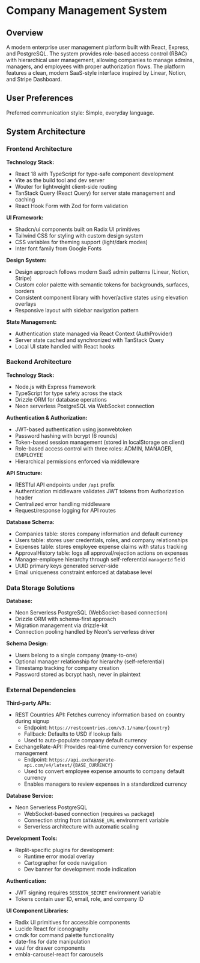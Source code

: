 # Company Management System

## Overview

A modern enterprise user management platform built with React, Express, and PostgreSQL. The system provides role-based access control (RBAC) with hierarchical user management, allowing companies to manage admins, managers, and employees with proper authorization flows. The platform features a clean, modern SaaS-style interface inspired by Linear, Notion, and Stripe Dashboard.

## User Preferences

Preferred communication style: Simple, everyday language.

## System Architecture

### Frontend Architecture

**Technology Stack:**
- React 18 with TypeScript for type-safe component development
- Vite as the build tool and dev server
- Wouter for lightweight client-side routing
- TanStack Query (React Query) for server state management and caching
- React Hook Form with Zod for form validation

**UI Framework:**
- Shadcn/ui components built on Radix UI primitives
- Tailwind CSS for styling with custom design system
- CSS variables for theming support (light/dark modes)
- Inter font family from Google Fonts

**Design System:**
- Design approach follows modern SaaS admin patterns (Linear, Notion, Stripe)
- Custom color palette with semantic tokens for backgrounds, surfaces, borders
- Consistent component library with hover/active states using elevation overlays
- Responsive layout with sidebar navigation pattern

**State Management:**
- Authentication state managed via React Context (AuthProvider)
- Server state cached and synchronized with TanStack Query
- Local UI state handled with React hooks

### Backend Architecture

**Technology Stack:**
- Node.js with Express framework
- TypeScript for type safety across the stack
- Drizzle ORM for database operations
- Neon serverless PostgreSQL via WebSocket connection

**Authentication & Authorization:**
- JWT-based authentication using jsonwebtoken
- Password hashing with bcrypt (6 rounds)
- Token-based session management (stored in localStorage on client)
- Role-based access control with three roles: ADMIN, MANAGER, EMPLOYEE
- Hierarchical permissions enforced via middleware

**API Structure:**
- RESTful API endpoints under `/api` prefix
- Authentication middleware validates JWT tokens from Authorization header
- Centralized error handling middleware
- Request/response logging for API routes

**Database Schema:**
- Companies table: stores company information and default currency
- Users table: stores user credentials, roles, and company relationships
- Expenses table: stores employee expense claims with status tracking
- ApprovalHistory table: logs all approval/rejection actions on expenses
- Manager-employee hierarchy through self-referential `managerId` field
- UUID primary keys generated server-side
- Email uniqueness constraint enforced at database level

### Data Storage Solutions

**Database:**
- Neon Serverless PostgreSQL (WebSocket-based connection)
- Drizzle ORM with schema-first approach
- Migration management via drizzle-kit
- Connection pooling handled by Neon's serverless driver

**Schema Design:**
- Users belong to a single company (many-to-one)
- Optional manager relationship for hierarchy (self-referential)
- Timestamp tracking for company creation
- Password stored as bcrypt hash, never in plaintext

### External Dependencies

**Third-party APIs:**
- REST Countries API: Fetches currency information based on country during signup
  - Endpoint: `https://restcountries.com/v3.1/name/{country}`
  - Fallback: Defaults to USD if lookup fails
  - Used to auto-populate company default currency
- ExchangeRate-API: Provides real-time currency conversion for expense management
  - Endpoint: `https://api.exchangerate-api.com/v4/latest/{BASE_CURRENCY}`
  - Used to convert employee expense amounts to company default currency
  - Enables managers to review expenses in a standardized currency

**Database Service:**
- Neon Serverless PostgreSQL
  - WebSocket-based connection (requires `ws` package)
  - Connection string from `DATABASE_URL` environment variable
  - Serverless architecture with automatic scaling

**Development Tools:**
- Replit-specific plugins for development:
  - Runtime error modal overlay
  - Cartographer for code navigation
  - Dev banner for development mode indication

**Authentication:**
- JWT signing requires `SESSION_SECRET` environment variable
- Tokens contain user ID, email, role, and company ID

**UI Component Libraries:**
- Radix UI primitives for accessible components
- Lucide React for iconography
- cmdk for command palette functionality
- date-fns for date manipulation
- vaul for drawer components
- embla-carousel-react for carousels
